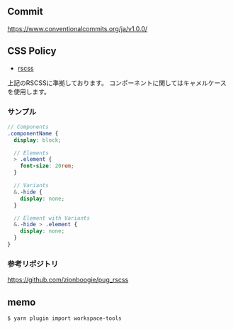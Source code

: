 ## Commit

https://www.conventionalcommits.org/ja/v1.0.0/

## CSS Policy

- [rscss](https://rfs.jp/sb/html-css/html-css-guide/rscss.html)

上記のRSCSSに準拠しております。
コンポーネントに関してはキャメルケースを使用します。

### サンプル

```scss
// Components
.componentName {
  display: block;

  // Elements
  > .element {
    font-size: 20rem;
  }

  // Variants
  &.-hide {
    display: none;
  }

  // Element with Variants
  &.-hide > .element {
    display: none;
  }
}
```

### 参考リポジトリ

https://github.com/zionboogie/pug_rscss

## memo

`$ yarn plugin import workspace-tools`
